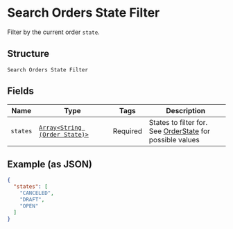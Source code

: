 
# Search Orders State Filter

Filter by the current order `state`.

## Structure

`Search Orders State Filter`

## Fields

| Name | Type | Tags | Description |
|  --- | --- | --- | --- |
| `states` | [`Array<String (Order State)>`](../../doc/models/order-state.md) | Required | States to filter for.<br>See [OrderState](#type-orderstate) for possible values |

## Example (as JSON)

```json
{
  "states": [
    "CANCELED",
    "DRAFT",
    "OPEN"
  ]
}
```

